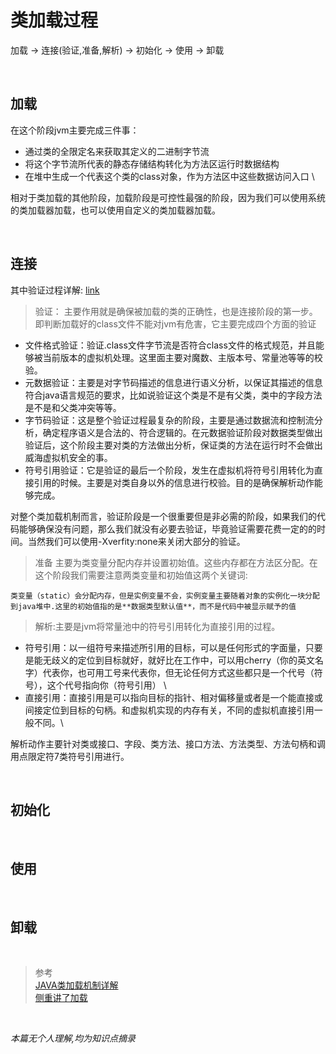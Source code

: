 # 类加载过程

加载 -> 连接(验证,准备,解析) -> 初始化 -> 使用 -> 卸载

<br>

## 加载
在这个阶段jvm主要完成三件事：

- 通过类的全限定名来获取其定义的二进制字节流
- 将这个字节流所代表的静态存储结构转化为方法区运行时数据结构
- 在堆中生成一个代表这个类的class对象，作为方法区中这些数据访问入口 \

相对于类加载的其他阶段，加载阶段是可控性最强的阶段，因为我们可以使用系统的类加载器加载，也可以使用自定义的类加载器加载。

<br>

## 连接
其中验证过程详解: [link](https://blog.csdn.net/qf2019/article/details/116016791)
 > 验证： 主要作用就是确保被加载的类的正确性，也是连接阶段的第一步。即判断加载好的class文件不能对jvm有危害，它主要完成四个方面的验证
 - 文件格式验证：验证.class文件字节流是否符合class文件的格式规范，并且能够被当前版本的虚拟机处理。这里面主要对魔数、主版本号、常量池等等的校验。
 - 元数据验证：主要是对字节码描述的信息进行语义分析，以保证其描述的信息符合java语言规范的要求，比如说验证这个类是不是有父类，类中的字段方法是不是和父类冲突等等。
 - 字节码验证：这是整个验证过程最复杂的阶段，主要是通过数据流和控制流分析，确定程序语义是合法的、符合逻辑的。在元数据验证阶段对数据类型做出验证后，这个阶段主要对类的方法做出分析，保证类的方法在运行时不会做出威海虚拟机安全的事。
 - 符号引用验证：它是验证的最后一个阶段，发生在虚拟机将符号引用转化为直接引用的时候。主要是对类自身以外的信息进行校验。目的是确保解析动作能够完成。

 对整个类加载机制而言，验证阶段是一个很重要但是非必需的阶段，如果我们的代码能够确保没有问题，那么我们就没有必要去验证，毕竟验证需要花费一定的的时间。当然我们可以使用-Xverfity:none来关闭大部分的验证。

 > 准备     主要为类变量分配内存并设置初始值。这些内存都在方法区分配。在这个阶段我们需要注意两类变量和初始值这两个关键词:

    类变量（static）会分配内存，但是实例变量不会，实例变量主要随着对象的实例化一块分配到java堆中.这里的初始值指的是**数据类型默认值**，而不是代码中被显示赋予的值

 > 解析:主要是jvm将常量池中的符号引用转化为直接引用的过程。 
- 符号引用：以一组符号来描述所引用的目标，可以是任何形式的字面量，只要是能无歧义的定位到目标就好，就好比在工作中，可以用cherry（你的英文名字）代表你，也可用工号来代表你，但无论任何方式这些都只是一个代号（符号），这个代号指向你（符号引用） \
- 直接引用：直接引用是可以指向目标的指针、相对偏移量或者是一个能直接或间接定位到目标的句柄。和虚拟机实现的内存有关，不同的虚拟机直接引用一般不同。\

 解析动作主要针对类或接口、字段、类方法、接口方法、方法类型、方法句柄和调用点限定符7类符号引用进行。

<br>

## 初始化

<br>

## 使用

<br>

## 卸载

<br>

> 参考\
 [JAVA类加载机制详解](https://blog.csdn.net/qf2019/article/details/116016791) \
 [侧重讲了加载](https://www.cnblogs.com/xdouby/p/5829423.html)
 
 <br>

 <I>本篇无个人理解,均为知识点摘录